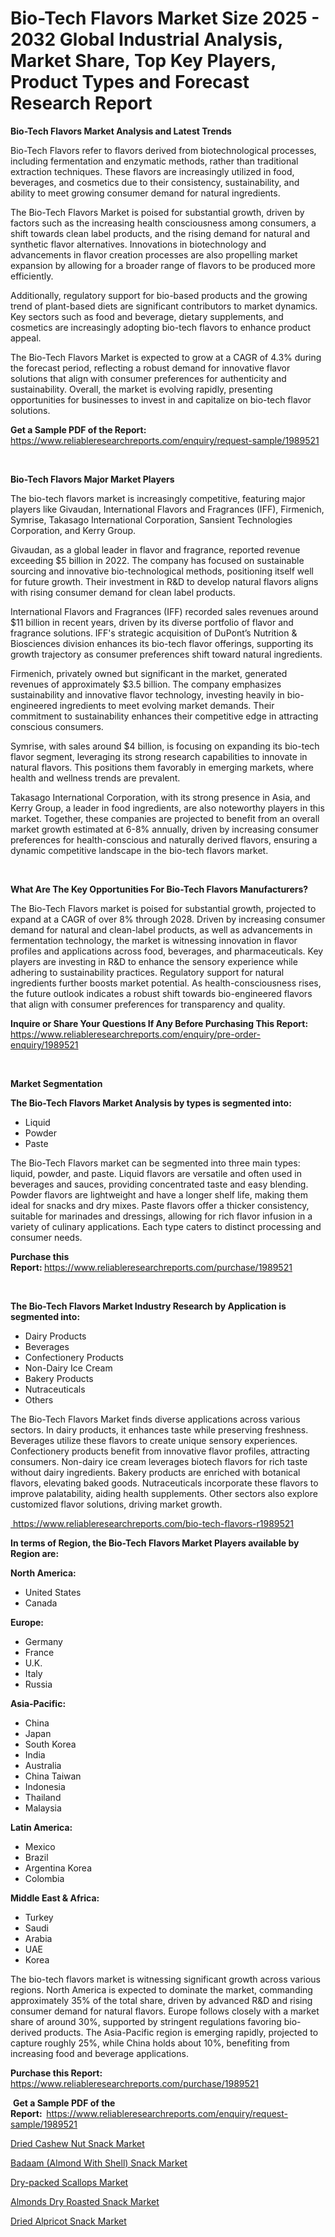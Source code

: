 <p><h1>Bio-Tech Flavors Market Size 2025 - 2032 Global Industrial Analysis, Market Share, Top Key Players, Product Types and Forecast Research Report</h1></p><p><strong>Bio-Tech Flavors Market Analysis and Latest Trends</strong></p>
<p><p>Bio-Tech Flavors refer to flavors derived from biotechnological processes, including fermentation and enzymatic methods, rather than traditional extraction techniques. These flavors are increasingly utilized in food, beverages, and cosmetics due to their consistency, sustainability, and ability to meet growing consumer demand for natural ingredients.</p><p>The Bio-Tech Flavors Market is poised for substantial growth, driven by factors such as the increasing health consciousness among consumers, a shift towards clean label products, and the rising demand for natural and synthetic flavor alternatives. Innovations in biotechnology and advancements in flavor creation processes are also propelling market expansion by allowing for a broader range of flavors to be produced more efficiently.</p><p>Additionally, regulatory support for bio-based products and the growing trend of plant-based diets are significant contributors to market dynamics. Key sectors such as food and beverage, dietary supplements, and cosmetics are increasingly adopting bio-tech flavors to enhance product appeal.</p><p>The Bio-Tech Flavors Market is expected to grow at a CAGR of 4.3% during the forecast period, reflecting a robust demand for innovative flavor solutions that align with consumer preferences for authenticity and sustainability. Overall, the market is evolving rapidly, presenting opportunities for businesses to invest in and capitalize on bio-tech flavor solutions.</p></p>
<p><strong>Get a Sample PDF of the Report:&nbsp;</strong> <a href="https://www.reliableresearchreports.com/enquiry/request-sample/1989521?utm_campaign=120&utm_medium=2&utm_source=Github&utm_content=ia&utm_term=07042025&utm_id=bio-tech-flavors">https://www.reliableresearchreports.com/enquiry/request-sample/1989521</a></p>
<p>&nbsp;</p>
<p><strong>Bio-Tech Flavors Major Market Players</strong></p>
<p><p>The bio-tech flavors market is increasingly competitive, featuring major players like Givaudan, International Flavors and Fragrances (IFF), Firmenich, Symrise, Takasago International Corporation, Sansient Technologies Corporation, and Kerry Group. </p><p>Givaudan, as a global leader in flavor and fragrance, reported revenue exceeding $5 billion in 2022. The company has focused on sustainable sourcing and innovative bio-technological methods, positioning itself well for future growth. Their investment in R&D to develop natural flavors aligns with rising consumer demand for clean label products.</p><p>International Flavors and Fragrances (IFF) recorded sales revenues around $11 billion in recent years, driven by its diverse portfolio of flavor and fragrance solutions. IFF's strategic acquisition of DuPont’s Nutrition & Biosciences division enhances its bio-tech flavor offerings, supporting its growth trajectory as consumer preferences shift toward natural ingredients.</p><p>Firmenich, privately owned but significant in the market, generated revenues of approximately $3.5 billion. The company emphasizes sustainability and innovative flavor technology, investing heavily in bio-engineered ingredients to meet evolving market demands. Their commitment to sustainability enhances their competitive edge in attracting conscious consumers.</p><p>Symrise, with sales around $4 billion, is focusing on expanding its bio-tech flavor segment, leveraging its strong research capabilities to innovate in natural flavors. This positions them favorably in emerging markets, where health and wellness trends are prevalent.</p><p>Takasago International Corporation, with its strong presence in Asia, and Kerry Group, a leader in food ingredients, are also noteworthy players in this market. Together, these companies are projected to benefit from an overall market growth estimated at 6-8% annually, driven by increasing consumer preferences for health-conscious and naturally derived flavors, ensuring a dynamic competitive landscape in the bio-tech flavors market.</p></p>
<p>&nbsp;</p>
<p><strong>What Are The Key Opportunities For Bio-Tech Flavors Manufacturers?</strong></p>
<p><p>The Bio-Tech Flavors market is poised for substantial growth, projected to expand at a CAGR of over 8% through 2028. Driven by increasing consumer demand for natural and clean-label products, as well as advancements in fermentation technology, the market is witnessing innovation in flavor profiles and applications across food, beverages, and pharmaceuticals. Key players are investing in R&D to enhance the sensory experience while adhering to sustainability practices. Regulatory support for natural ingredients further boosts market potential. As health-consciousness rises, the future outlook indicates a robust shift towards bio-engineered flavors that align with consumer preferences for transparency and quality.</p></p>
<p><strong>Inquire or Share Your Questions If Any Before Purchasing This Report:</strong> <a href="https://www.reliableresearchreports.com/enquiry/pre-order-enquiry/1989521?utm_campaign=120&utm_medium=2&utm_source=Github&utm_content=ia&utm_term=07042025&utm_id=bio-tech-flavors">https://www.reliableresearchreports.com/enquiry/pre-order-enquiry/1989521</a></p>
<p>&nbsp;</p>
<p><strong>Market Segmentation</strong></p>
<p><strong>The Bio-Tech Flavors Market Analysis by types is segmented into:</strong></p>
<p><ul><li>Liquid</li><li>Powder</li><li>Paste</li></ul></p>
<p><p>The Bio-Tech Flavors market can be segmented into three main types: liquid, powder, and paste. Liquid flavors are versatile and often used in beverages and sauces, providing concentrated taste and easy blending. Powder flavors are lightweight and have a longer shelf life, making them ideal for snacks and dry mixes. Paste flavors offer a thicker consistency, suitable for marinades and dressings, allowing for rich flavor infusion in a variety of culinary applications. Each type caters to distinct processing and consumer needs.</p></p>
<p><strong>Purchase this Report:&nbsp;</strong><a href="https://www.reliableresearchreports.com/purchase/1989521?utm_campaign=120&utm_medium=2&utm_source=Github&utm_content=ia&utm_term=07042025&utm_id=bio-tech-flavors">https://www.reliableresearchreports.com/purchase/1989521</a></p>
<p>&nbsp;</p>
<p><strong>The Bio-Tech Flavors Market Industry Research by Application is segmented into:</strong></p>
<p><ul><li>Dairy Products</li><li>Beverages</li><li>Confectionery Products</li><li>Non-Dairy Ice Cream</li><li>Bakery Products</li><li>Nutraceuticals</li><li>Others</li></ul></p>
<p><p>The Bio-Tech Flavors Market finds diverse applications across various sectors. In dairy products, it enhances taste while preserving freshness. Beverages utilize these flavors to create unique sensory experiences. Confectionery products benefit from innovative flavor profiles, attracting consumers. Non-dairy ice cream leverages biotech flavors for rich taste without dairy ingredients. Bakery products are enriched with botanical flavors, elevating baked goods. Nutraceuticals incorporate these flavors to improve palatability, aiding health supplements. Other sectors also explore customized flavor solutions, driving market growth.</p></p>
<p><a href="https://www.reliableresearchreports.com/bio-tech-flavors-r1989521?utm_campaign=120&utm_medium=2&utm_source=Github&utm_content=ia&utm_term=07042025&utm_id=bio-tech-flavors">&nbsp;https://www.reliableresearchreports.com/bio-tech-flavors-r1989521</a></p>
<p><strong>In terms of Region, the Bio-Tech Flavors Market Players available by Region are:</strong></p>
<p>
    <p> <strong> North America: </strong>
        <ul>
            <li>United States</li>
            <li>Canada</li>
        </ul>
        </p> 
    <p> <strong> Europe: </strong>
        <ul>
            <li>Germany</li>
            <li>France</li>
            <li>U.K.</li>
            <li>Italy</li>
            <li>Russia</li>
        </ul>
        </p> 
    <p> <strong> Asia-Pacific: </strong>
        <ul>
            <li>China</li>
            <li>Japan</li>
            <li>South Korea</li>
            <li>India</li>
            <li>Australia</li>
            <li>China Taiwan</li>
            <li>Indonesia</li>
            <li>Thailand</li>
            <li>Malaysia</li>
        </ul>
        </p> 
    <p> <strong> Latin America: </strong>
        <ul>
            <li>Mexico</li>
            <li>Brazil</li>
            <li>Argentina Korea</li>
            <li>Colombia</li>
        </ul>
        </p> 
    <p> <strong> Middle East & Africa: </strong>
        <ul>
            <li>Turkey</li>
            <li>Saudi</li>
            <li>Arabia</li>
            <li>UAE</li>
            <li>Korea</li>
        </ul>
    </p>
    </p>
<p><p>The bio-tech flavors market is witnessing significant growth across various regions. North America is expected to dominate the market, commanding approximately 35% of the total share, driven by advanced R&D and rising consumer demand for natural flavors. Europe follows closely with a market share of around 30%, supported by stringent regulations favoring bio-derived products. The Asia-Pacific region is emerging rapidly, projected to capture roughly 25%, while China holds about 10%, benefiting from increasing food and beverage applications.</p></p>
<p><strong>Purchase this Report: </strong><a href="https://www.reliableresearchreports.com/purchase/1989521?utm_campaign=120&utm_medium=2&utm_source=Github&utm_content=ia&utm_term=07042025&utm_id=bio-tech-flavors">https://www.reliableresearchreports.com/purchase/1989521</a></p>
<p>&nbsp;<strong>Get a Sample PDF of the Report:&nbsp;&nbsp;</strong><a href="https://www.reliableresearchreports.com/enquiry/request-sample/1989521?utm_campaign=120&utm_medium=2&utm_source=Github&utm_content=ia&utm_term=07042025&utm_id=bio-tech-flavors">https://www.reliableresearchreports.com/enquiry/request-sample/1989521</a></p>
<p><strong></strong></p>
<p><p><a href="https://github.com/dukawashviro/Market-Research-Report-List-1/blob/main/dried-cashew-nut-snack-market.md?utm_campaign=120&utm_medium=2&utm_source=Github&utm_content=ia&utm_term=07042025&utm_id=bio-tech-flavors">Dried Cashew Nut Snack Market</a></p><p><a href="https://github.com/molayrabeta/Market-Research-Report-List-1/blob/main/badaam-almond-with-shell-snack-market.md?utm_campaign=120&utm_medium=2&utm_source=Github&utm_content=ia&utm_term=07042025&utm_id=bio-tech-flavors">Badaam (Almond With Shell) Snack Market</a></p><p><a href="https://github.com/lecaneidreks/Market-Research-Report-List-1/blob/main/dry-packed-scallops-market.md?utm_campaign=120&utm_medium=2&utm_source=Github&utm_content=ia&utm_term=07042025&utm_id=bio-tech-flavors">Dry-packed Scallops Market</a></p><p><a href="https://github.com/koopalujale2/Market-Research-Report-List-1/blob/main/almonds-dry-roasted-snack-market.md?utm_campaign=120&utm_medium=2&utm_source=Github&utm_content=ia&utm_term=07042025&utm_id=bio-tech-flavors">Almonds Dry Roasted Snack Market</a></p><p><a href="https://github.com/tineamonaya/Market-Research-Report-List-1/blob/main/dried-alpricot-snack-market.md?utm_campaign=120&utm_medium=2&utm_source=Github&utm_content=ia&utm_term=07042025&utm_id=bio-tech-flavors">Dried Alpricot Snack Market</a></p></p>
